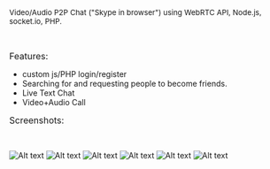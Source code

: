 <p><span style="font-size: 10pt;">Video/Audio P2P Chat ("Skype in browser") using WebRTC API, Node.js, socket.io, PHP.</span></p>

<p>&nbsp;</p>
<p><span style="font-size: 12pt;">Features:</span></p>
<ul>
<li>custom js/PHP login/register</li>
<li>Searching for and requesting people to become friends.</li>
<li>Live Text Chat</li>
<li>Video+Audio Call</li>
</ul>


</ul>

<p><span style="font-size: 12pt;">Screenshots:</span></p>
<p>&nbsp;</p>

![Alt text](http://ec2-54-93-229-217.eu-central-1.compute.amazonaws.com/screenshots/outs/1.PNG "Optional title")
![Alt text](http://ec2-54-93-229-217.eu-central-1.compute.amazonaws.com/screenshots/outs/2.PNG "Optional title")
![Alt text](http://ec2-54-93-229-217.eu-central-1.compute.amazonaws.com/screenshots/outs/3.PNG "Optional title")
![Alt text](http://ec2-54-93-229-217.eu-central-1.compute.amazonaws.com/screenshots/outs/4.PNG "Optional title")
![Alt text](http://ec2-54-93-229-217.eu-central-1.compute.amazonaws.com/screenshots/outs/5.PNG "Optional title")
![Alt text](http://ec2-54-93-229-217.eu-central-1.compute.amazonaws.com/screenshots/outs/6.PNG "Optional title")






